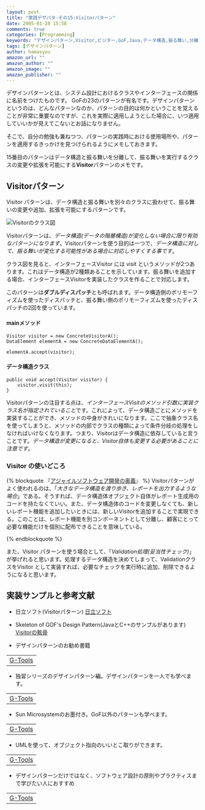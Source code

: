 ```yaml
---
layout: post
title: "実践デザパタ-その15:Visitorパターン"
date: 2005-01-28 15:58
comments: true
categories: [Programming]
keywords: "デザインパターン,Visitor,ビジター,GoF,Java,データ構造,振る舞い,分離,拡張,追加"
tags: [デザインパターン]
author: hamasyou
amazon_url: ""
amazon_author: ""
amazon_image: ""
amazon_publisher: ""
---
```


デザインパターンとは、システム設計におけるクラスやインターフェースの関係に名前をつけたものです。
GoFの23のパターンが有名です。デザインパターンというのは、どんなパターンなのか、パターンの目的は何かということを覚えることが非常に重要なのですが、これを実際に適用しようとした場合に、いつ適用していいかが見えてこないとお話になりません。

そこで、自分の勉強も兼ねつつ、パターンの実践時における使用場所や、パターンを適用するきっかけを見つけられるようにメモしておきます。

15番目のパターンはデータ構造と振る舞いを分離して、振る舞いを実行するクラスの変更や拡張を可能にする<strong>Visitor</strong>パターンのメモです。


<!-- more -->

<h2>Visitorパターン</h2>

<p class="option">Visitor パターンは、データ構造と振る舞いを別々のクラスに扱わせて、振る舞いの変更や追加、拡張を可能にするパターンです。</p>

<img src="http://hamasyou.com/images/design_pattern/visitor.gif" alt="Visitorのクラス図" />

Visitorパターンは、<em>データ構造(データの階層構造)が変化しない場合に限り有効なパターンになります</em>。Visitorパターンを使う目的は一つで、<em>データ構造に対して、振る舞いが変化する可能性がある場合に対応しやすくする事です</em>。

クラス図を見ると、インターフェースVisitor には visit というメソッドが2つあります。これはデータ構造が2種類あることを示しています。振る舞いを追加する場合、インターフェースVisitorを実装したクラスを作ることで対応します。

このパターンは<strong>ダブルディスパッチ</strong>とも呼ばれます。データ構造側のポリモーフィズムを使ったディスパッチと、振る舞い側のポリモーフィズムを使ったディスパッチの2回を使っています。

<section>

<h4>mainメソッド</h4>

<pre class="code"><code>Visitor visitor = <span class="keyword">new</span> ConcreteVisitorA(); 
DataElement elementA = <span class="keyword">new</span> ConcreteDataElementA(); 
 
elementA.accept(visitor); 
</code></pre>

<section>

<h4>データ構造クラス</h4>

<pre class="code"><code><span class="keyword">public</span> <span class="keyword">void</span> accept(Visitor visitor) { 
    visitor.visit(this); 
} 
</code></pre>

Visitorパターンの注目する点は、<em>インターフェースVisitのメソッド引数に実装クラス名が指定されていること</em>です。これによって、データ構造ごとにメソッドを実装することができ、メソッドの中身がきれいになります。ここで抽象クラス名を使ってしまうと、メソッドの内部でクラスの種類によって条件分岐の処理をしなければいけなくなります。つまり、Visitorはデータ構造に依存していると言うことです。<em>データ構造が変更になると、Visitor自体も変更する必要があることに注意です</em>。

<h3>Visitor の使いどころ</h3>

{% blockquote 『<a href="http://www.amazon.co.jp/exec/obidos/ASIN/4797323361/sorehabooks-22" rel="external nofollow">アジャイルソフトウェア開発の奥義</a>』 %}
Visitorパターンがよく使われるのは、「<em>大きなデータ構造を渡り歩き、レポートを出力するような場合</em>」である。そうすれば、データ構造体オブジェクト自体がレポート生成用のコードを持たなくていい。また、データ構造体のコードを変更しなくても、新しいレポート機能を追加したいときには、新しいVisitorを追加することで実現できる。このことは、レポート機能を別コンポーネントとして分離し、顧客にとって必要な機能だけを個別に配布できることを意味している。


{% endblockquote %}

また、Visitor パターンを使う場合として、「<em>Validation処理(妥当性チェック)</em>」が挙げれると思います。処理するデータ構造を決めてしまって、ValidationクラスをVisitor として実装すれば、必要なチェックを実行時に追加、削除できるようになると思います。

<h2>実装サンプルと参考文献</h2>

+ 日立ソフト(Visitorパターン)
<a href="http://www.dmz.hitachi-sk.co.jp/Java/Tech/pattern/gof/visitor.html" rel="external nofollow">日立ソフト</a>

+ Skeleton of GOF's Design Pattern(JavaとC++のサンプルがあります)
<a href="http://www002.upp.so-net.ne.jp/ys_oota/mdp/Visitor/index.htm" rel="external nofollow">Visitorの骸骨</a>

+ デザインパターンのお勧め書籍
<div class="rakuten"><table width=400 border="0" cellpadding="5"><tr><td colspan="2"><a href="http://www.amazon.co.jp/exec/obidos/ASIN/4797327030/sorehabooks-22/" rel="external nofollow">G-Tools</a></font><br /></td></tr></table></div>

+ 独習シリーズのデザインパターン編。デザインパターンを一人でも学べます。
<div class="rakuten"><table width=400 border="0" cellpadding="5"><tr><td colspan="2"><a href="http://www.amazon.co.jp/exec/obidos/ASIN/4798104450/sorehabooks-22/" rel="external nofollow">G-Tools</a></font><br /></td></tr></table></div>

+ Sun Microsystemのお墨付き。GoF以外のパターンも学べます。
<div class="rakuten"><table width=400 border="0" cellpadding="5"><tr><td colspan="2"><a href="http://www.amazon.co.jp/exec/obidos/ASIN/4756141552/sorehabooks-22/" rel="external nofollow">G-Tools</a></font><br /></td></tr></table></div>

+ UMLを使って、オブジェクト指向のいいとこ取りができます。
<div class="rakuten"><table width=400 border="0" cellpadding="5"><tr><td colspan="2"><a href="http://www.amazon.co.jp/exec/obidos/ASIN/4774116882/sorehabooks-22/" rel="external nofollow">G-Tools</a></font><br /></td></tr></table></div>

+ デザインパターンだけではなく、ソフトウェア設計の原則やプラクティスまで学びたい人におすすめ
<div class="rakuten"><table width=400 border="0" cellpadding="5"><tr><td colspan="2"><a href="http://www.amazon.co.jp/exec/obidos/ASIN/4797323361/sorehabooks-22/" rel="external nofollow">G-Tools</a></font><br /></td></tr></table></div>




